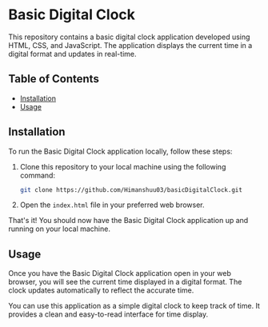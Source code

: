# Basic Digital Clock

This repository contains a basic digital clock application developed using HTML, CSS, and JavaScript. The application displays the current time in a digital format and updates in real-time.

## Table of Contents

- [Installation](#installation)
- [Usage](#usage)

## Installation

To run the Basic Digital Clock application locally, follow these steps:

1. Clone this repository to your local machine using the following command:

   ```bash
   git clone https://github.com/Himanshuu03/basicDigitalClock.git
   ```

2. Open the `index.html` file in your preferred web browser.

That's it! You should now have the Basic Digital Clock application up and running on your local machine.

## Usage

Once you have the Basic Digital Clock application open in your web browser, you will see the current time displayed in a digital format. The clock updates automatically to reflect the accurate time.

You can use this application as a simple digital clock to keep track of time. It provides a clean and easy-to-read interface for time display.
